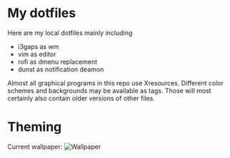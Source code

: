 # My dotfiles

Here are my local dotfiles mainly including

* i3gaps as wm
* vim as editor
* rofi as dmenu replacement
* dunst as notification deamon

Almost all graphical programs in this repo use Xresources.
Different color schemes and backgrounds may be available as tags. Those will most certainly also contain older versions of other files.

# Theming

Current wallpaper:
![Wallpaper](.config/background*)
